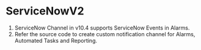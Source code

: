 # ServiceNowV2
1. ServiceNow Channel in v10.4 supports ServiceNow Events in Alarms.
2. Refer the source code to create custom notification channel for Alarms, Automated Tasks and Reporting.

